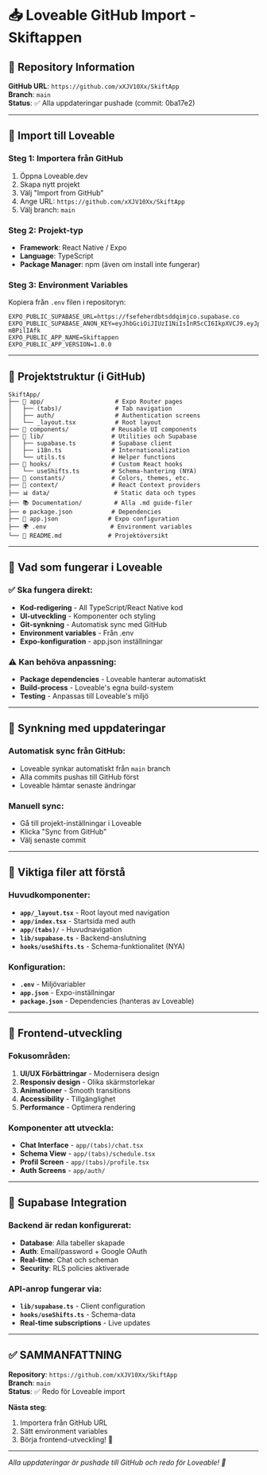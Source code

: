 # 📥 Loveable GitHub Import - Skiftappen

## 🔗 Repository Information

**GitHub URL**: `https://github.com/xXJV10Xx/SkiftApp`  
**Branch**: `main`  
**Status**: ✅ Alla uppdateringar pushade (commit: 0ba17e2)

---

## 🚀 Import till Loveable

### Steg 1: Importera från GitHub
1. Öppna Loveable.dev
2. Skapa nytt projekt
3. Välj "Import from GitHub"
4. Ange URL: `https://github.com/xXJV10Xx/SkiftApp`
5. Välj branch: `main`

### Steg 2: Projekt-typ
- **Framework**: React Native / Expo
- **Language**: TypeScript
- **Package Manager**: npm (även om install inte fungerar)

### Steg 3: Environment Variables
Kopiera från `.env` filen i repositoryn:
```env
EXPO_PUBLIC_SUPABASE_URL=https://fsefeherdbtsddqimjco.supabase.co
EXPO_PUBLIC_SUPABASE_ANON_KEY=eyJhbGciOiJIUzI1NiIsInR5cCI6IkpXVCJ9.eyJpc3MiOiJzdXBhYmFzZSIsInJlZiI6ImZzZWZlaGVyZGJ0c2RkcWltamNvIiwicm9sZSI6ImFub24iLCJpYXQiOjE3NTI3ODUwNDcsImV4cCI6MjA2ODM2MTA0N30.YEltOJVQU6Ox5YrkZJGzbMiojyQClkFwG-mBPilIAfk
EXPO_PUBLIC_APP_NAME=Skiftappen
EXPO_PUBLIC_APP_VERSION=1.0.0
```

---

## 📱 Projektstruktur (i GitHub)

```
SkiftApp/
├── 📱 app/                    # Expo Router pages
│   ├── (tabs)/               # Tab navigation
│   ├── auth/                 # Authentication screens
│   └── _layout.tsx           # Root layout
├── 🧩 components/            # Reusable UI components
├── 🔧 lib/                   # Utilities och Supabase
│   ├── supabase.ts          # Supabase client
│   ├── i18n.ts              # Internationalization
│   └── utils.ts             # Helper functions
├── 🎣 hooks/                 # Custom React hooks
│   └── useShifts.ts         # Schema-hantering (NYA)
├── 🎨 constants/             # Colors, themes, etc.
├── 📝 context/               # React Context providers
├── 📊 data/                  # Static data och types
├── 📚 Documentation/         # Alla .md guide-filer
├── ⚙️ package.json           # Dependencies
├── 🔧 app.json              # Expo configuration
├── 🌍 .env                  # Environment variables
└── 📖 README.md             # Projektöversikt
```

---

## 🎯 Vad som fungerar i Loveable

### ✅ Ska fungera direkt:
- **Kod-redigering** - All TypeScript/React Native kod
- **UI-utveckling** - Komponenter och styling
- **Git-synkning** - Automatisk sync med GitHub
- **Environment variables** - Från .env
- **Expo-konfiguration** - app.json inställningar

### ⚠️ Kan behöva anpassning:
- **Package dependencies** - Loveable hanterar automatiskt
- **Build-process** - Loveable's egna build-system
- **Testing** - Anpassas till Loveable's miljö

---

## 🔄 Synkning med uppdateringar

### Automatisk sync från GitHub:
- Loveable synkar automatiskt från `main` branch
- Alla commits pushas till GitHub först
- Loveable hämtar senaste ändringar

### Manuell sync:
- Gå till projekt-inställningar i Loveable
- Klicka "Sync from GitHub"
- Välj senaste commit

---

## 📱 Viktiga filer att förstå

### Huvudkomponenter:
- **`app/_layout.tsx`** - Root layout med navigation
- **`app/index.tsx`** - Startsida med auth
- **`app/(tabs)/`** - Huvudnavigation
- **`lib/supabase.ts`** - Backend-anslutning
- **`hooks/useShifts.ts`** - Schema-funktionalitet (NYA)

### Konfiguration:
- **`.env`** - Miljövariabler
- **`app.json`** - Expo-inställningar
- **`package.json`** - Dependencies (hanteras av Loveable)

---

## 🎨 Frontend-utveckling

### Fokusområden:
1. **UI/UX Förbättringar** - Modernisera design
2. **Responsiv design** - Olika skärmstorlekar
3. **Animationer** - Smooth transitions
4. **Accessibility** - Tillgänglighet
5. **Performance** - Optimera rendering

### Komponenter att utveckla:
- **Chat Interface** - `app/(tabs)/chat.tsx`
- **Schema View** - `app/(tabs)/schedule.tsx`
- **Profil Screen** - `app/(tabs)/profile.tsx`
- **Auth Screens** - `app/auth/`

---

## 🔗 Supabase Integration

### Backend är redan konfigurerat:
- **Database**: Alla tabeller skapade
- **Auth**: Email/password + Google OAuth
- **Real-time**: Chat och scheman
- **Security**: RLS policies aktiverade

### API-anrop fungerar via:
- **`lib/supabase.ts`** - Client configuration
- **`hooks/useShifts.ts`** - Schema-data
- **Real-time subscriptions** - Live updates

---

## ✅ SAMMANFATTNING

**Repository**: `https://github.com/xXJV10Xx/SkiftApp`  
**Branch**: `main`  
**Status**: ✅ Redo för Loveable import  

**Nästa steg**:
1. Importera från GitHub URL
2. Sätt environment variables
3. Börja frontend-utveckling! 🎨

---
*Alla uppdateringar är pushade till GitHub och redo för Loveable! 🚀*